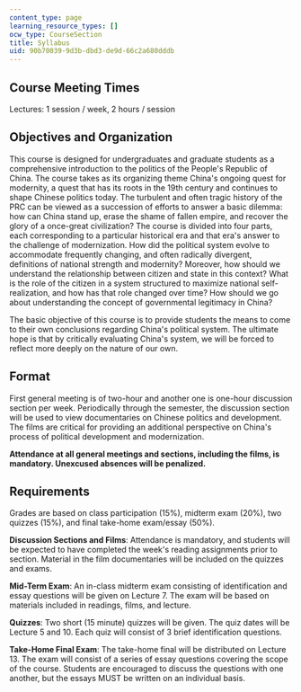 ```yaml
---
content_type: page
learning_resource_types: []
ocw_type: CourseSection
title: Syllabus
uid: 90b70039-9d3b-dbd3-de9d-66c2a680dddb
---
```


Course Meeting Times
--------------------

Lectures: 1 session / week, 2 hours / session

Objectives and Organization
---------------------------

This course is designed for undergraduates and graduate students as a comprehensive introduction to the politics of the People's Republic of China. The course takes as its organizing theme China's ongoing quest for modernity, a quest that has its roots in the 19th century and continues to shape Chinese politics today. The turbulent and often tragic history of the PRC can be viewed as a succession of efforts to answer a basic dilemma: how can China stand up, erase the shame of fallen empire, and recover the glory of a once-great civilization? The course is divided into four parts, each corresponding to a particular historical era and that era's answer to the challenge of modernization. How did the political system evolve to accommodate frequently changing, and often radically divergent, definitions of national strength and modernity? Moreover, how should we understand the relationship between citizen and state in this context? What is the role of the citizen in a system structured to maximize national self-realization, and how has that role changed over time? How should we go about understanding the concept of governmental legitimacy in China?

The basic objective of this course is to provide students the means to come to their own conclusions regarding China's political system. The ultimate hope is that by critically evaluating China's system, we will be forced to reflect more deeply on the nature of our own.

Format
------

First general meeting is of two-hour and another one is one-hour discussion section per week. Periodically through the semester, the discussion section will be used to view documentaries on Chinese politics and development. The films are critical for providing an additional perspective on China's process of political development and modernization.

**Attendance at all general meetings and sections, including the films, is mandatory. Unexcused absences will be penalized.**

Requirements
------------

Grades are based on class participation (15%), midterm exam (20%), two quizzes (15%), and final take-home exam/essay (50%).

**Discussion Sections and Films**: Attendance is mandatory, and students will be expected to have completed the week's reading assignments prior to section. Material in the film documentaries will be included on the quizzes and exams.

**Mid-Term Exam**: An in-class midterm exam consisting of identification and essay questions will be given on Lecture 7. The exam will be based on materials included in readings, films, and lecture.

**Quizzes**: Two short (15 minute) quizzes will be given. The quiz dates will be Lecture 5 and 10. Each quiz will consist of 3 brief identification questions.

**Take-Home Final Exam**: The take-home final will be distributed on Lecture 13. The exam will consist of a series of essay questions covering the scope of the course. Students are encouraged to discuss the questions with one another, but the essays MUST be written on an individual basis.